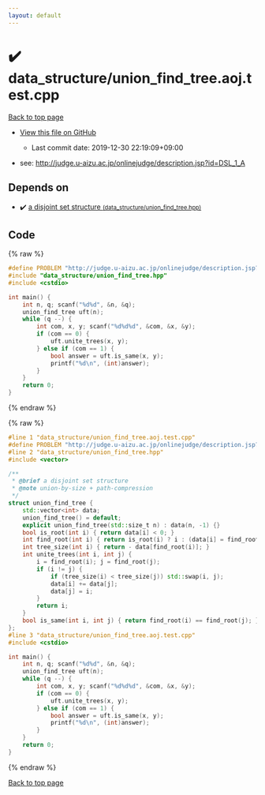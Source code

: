 ```yaml
---
layout: default
---
```


<!-- mathjax config similar to math.stackexchange -->
<script type="text/javascript" async
  src="https://cdnjs.cloudflare.com/ajax/libs/mathjax/2.7.5/MathJax.js?config=TeX-MML-AM_CHTML">
</script>
<script type="text/x-mathjax-config">
  MathJax.Hub.Config({
    TeX: { equationNumbers: { autoNumber: "AMS" }},
    tex2jax: {
      inlineMath: [ ['$','$'] ],
      processEscapes: true
    },
    "HTML-CSS": { matchFontHeight: false },
    displayAlign: "left",
    displayIndent: "2em"
  });
</script>

<script type="text/javascript" src="https://cdnjs.cloudflare.com/ajax/libs/jquery/3.4.1/jquery.min.js"></script>
<script src="https://cdn.jsdelivr.net/npm/jquery-balloon-js@1.1.2/jquery.balloon.min.js" integrity="sha256-ZEYs9VrgAeNuPvs15E39OsyOJaIkXEEt10fzxJ20+2I=" crossorigin="anonymous"></script>
<script type="text/javascript" src="../../assets/js/copy-button.js"></script>
<link rel="stylesheet" href="../../assets/css/copy-button.css" />


# :heavy_check_mark: data_structure/union_find_tree.aoj.test.cpp

<a href="../../index.html">Back to top page</a>

* <a href="{{ site.github.repository_url }}/blob/master/data_structure/union_find_tree.aoj.test.cpp">View this file on GitHub</a>
    - Last commit date: 2019-12-30 22:19:09+09:00


* see: <a href="http://judge.u-aizu.ac.jp/onlinejudge/description.jsp?id=DSL_1_A">http://judge.u-aizu.ac.jp/onlinejudge/description.jsp?id=DSL_1_A</a>


## Depends on

* :heavy_check_mark: <a href="../../library/data_structure/union_find_tree.hpp.html">a disjoint set structure <small>(data_structure/union_find_tree.hpp)</small></a>


## Code

<a id="unbundled"></a>
{% raw %}
```cpp
#define PROBLEM "http://judge.u-aizu.ac.jp/onlinejudge/description.jsp?id=DSL_1_A"
#include "data_structure/union_find_tree.hpp"
#include <cstdio>

int main() {
    int n, q; scanf("%d%d", &n, &q);
    union_find_tree uft(n);
    while (q --) {
        int com, x, y; scanf("%d%d%d", &com, &x, &y);
        if (com == 0) {
            uft.unite_trees(x, y);
        } else if (com == 1) {
            bool answer = uft.is_same(x, y);
            printf("%d\n", (int)answer);
        }
    }
    return 0;
}

```
{% endraw %}

<a id="bundled"></a>
{% raw %}
```cpp
#line 1 "data_structure/union_find_tree.aoj.test.cpp"
#define PROBLEM "http://judge.u-aizu.ac.jp/onlinejudge/description.jsp?id=DSL_1_A"
#line 2 "data_structure/union_find_tree.hpp"
#include <vector>

/**
 * @brief a disjoint set structure
 * @note union-by-size + path-compression
 */
struct union_find_tree {
    std::vector<int> data;
    union_find_tree() = default;
    explicit union_find_tree(std::size_t n) : data(n, -1) {}
    bool is_root(int i) { return data[i] < 0; }
    int find_root(int i) { return is_root(i) ? i : (data[i] = find_root(data[i])); }
    int tree_size(int i) { return - data[find_root(i)]; }
    int unite_trees(int i, int j) {
        i = find_root(i); j = find_root(j);
        if (i != j) {
            if (tree_size(i) < tree_size(j)) std::swap(i, j);
            data[i] += data[j];
            data[j] = i;
        }
        return i;
    }
    bool is_same(int i, int j) { return find_root(i) == find_root(j); }
};
#line 3 "data_structure/union_find_tree.aoj.test.cpp"
#include <cstdio>

int main() {
    int n, q; scanf("%d%d", &n, &q);
    union_find_tree uft(n);
    while (q --) {
        int com, x, y; scanf("%d%d%d", &com, &x, &y);
        if (com == 0) {
            uft.unite_trees(x, y);
        } else if (com == 1) {
            bool answer = uft.is_same(x, y);
            printf("%d\n", (int)answer);
        }
    }
    return 0;
}

```
{% endraw %}

<a href="../../index.html">Back to top page</a>

